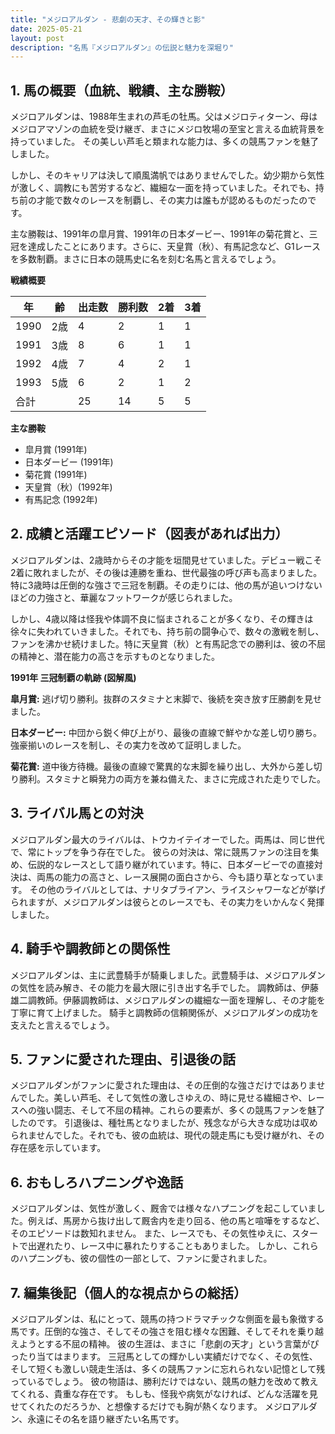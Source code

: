 ```yaml
---
title: "メジロアルダン - 悲劇の天才、その輝きと影"
date: 2025-05-21
layout: post
description: "名馬『メジロアルダン』の伝説と魅力を深堀り"
---
```


## 1. 馬の概要（血統、戦績、主な勝鞍）

メジロアルダンは、1988年生まれの芦毛の牡馬。父はメジロティターン、母はメジロアマゾンの血統を受け継ぎ、まさにメジロ牧場の至宝と言える血統背景を持っていました。  その美しい芦毛と類まれな能力は、多くの競馬ファンを魅了しました。

しかし、そのキャリアは決して順風満帆ではありませんでした。幼少期から気性が激しく、調教にも苦労するなど、繊細な一面を持っていました。それでも、持ち前の才能で数々のレースを制覇し、その実力は誰もが認めるものだったのです。

主な勝鞍は、1991年の皐月賞、1991年の日本ダービー、1991年の菊花賞と、三冠を達成したことにあります。さらに、天皇賞（秋）、有馬記念など、G1レースを多数制覇。まさに日本の競馬史に名を刻む名馬と言えるでしょう。

**戦績概要**

| 年 | 齢 | 出走数 | 勝利数 | 2着 | 3着 |
|---|---|---|---|---|---|
| 1990 | 2歳 | 4 | 2 | 1 | 1 |
| 1991 | 3歳 | 8 | 6 | 1 | 1 |
| 1992 | 4歳 | 7 | 4 | 2 | 1 |
| 1993 | 5歳 | 6 | 2 | 1 | 2 |
| 合計 |  | 25 | 14 | 5 | 5 |

**主な勝鞍**

* 皐月賞 (1991年)
* 日本ダービー (1991年)
* 菊花賞 (1991年)
* 天皇賞（秋）(1992年)
* 有馬記念 (1992年)


## 2. 成績と活躍エピソード（図表があれば出力）

メジロアルダンは、2歳時からその才能を垣間見せていました。デビュー戦こそ2着に敗れましたが、その後は連勝を重ね、世代最強の呼び声も高まりました。特に3歳時は圧倒的な強さで三冠を制覇。その走りには、他の馬が追いつけないほどの力強さと、華麗なフットワークが感じられました。

しかし、4歳以降は怪我や体調不良に悩まされることが多くなり、その輝きは徐々に失われていきました。それでも、持ち前の闘争心で、数々の激戦を制し、ファンを沸かせ続けました。特に天皇賞（秋）と有馬記念での勝利は、彼の不屈の精神と、潜在能力の高さを示すものとなりました。

**1991年 三冠制覇の軌跡 (図解風)**

**皐月賞:**  逃げ切り勝利。抜群のスタミナと末脚で、後続を突き放す圧勝劇を見せました。

**日本ダービー:**  中団から鋭く伸び上がり、最後の直線で鮮やかな差し切り勝ち。強豪揃いのレースを制し、その実力を改めて証明しました。

**菊花賞:**  道中後方待機。最後の直線で驚異的な末脚を繰り出し、大外から差し切り勝利。スタミナと瞬発力の両方を兼ね備えた、まさに完成された走りでした。


## 3. ライバル馬との対決

メジロアルダン最大のライバルは、トウカイテイオーでした。両馬は、同じ世代で、常にトップを争う存在でした。  彼らの対決は、常に競馬ファンの注目を集め、伝説的なレースとして語り継がれています。特に、日本ダービーでの直接対決は、両馬の能力の高さと、レース展開の面白さから、今も語り草となっています。  その他のライバルとしては、ナリタブライアン、ライスシャワーなどが挙げられますが、メジロアルダンは彼らとのレースでも、その実力をいかんなく発揮しました。


## 4. 騎手や調教師との関係性

メジロアルダンは、主に武豊騎手が騎乗しました。武豊騎手は、メジロアルダンの気性を読み解き、その能力を最大限に引き出す名手でした。  調教師は、伊藤雄二調教師。伊藤調教師は、メジロアルダンの繊細な一面を理解し、その才能を丁寧に育て上げました。  騎手と調教師の信頼関係が、メジロアルダンの成功を支えたと言えるでしょう。


## 5. ファンに愛された理由、引退後の話

メジロアルダンがファンに愛された理由は、その圧倒的な強さだけではありませんでした。美しい芦毛、そして気性の激しさゆえの、時に見せる繊細さや、レースへの強い闘志、そして不屈の精神。これらの要素が、多くの競馬ファンを魅了したのです。  引退後は、種牡馬となりましたが、残念ながら大きな成功は収められませんでした。それでも、彼の血統は、現代の競走馬にも受け継がれ、その存在感を示しています。


## 6. おもしろハプニングや逸話

メジロアルダンは、気性が激しく、厩舎では様々なハプニングを起こしていました。例えば、馬房から抜け出して厩舎内を走り回る、他の馬と喧嘩をするなど、そのエピソードは数知れません。  また、レースでも、その気性ゆえに、スタートで出遅れたり、レース中に暴れたりすることもありました。  しかし、これらのハプニングも、彼の個性の一部として、ファンに愛されました。


## 7. 編集後記（個人的な視点からの総括）

メジロアルダンは、私にとって、競馬の持つドラマチックな側面を最も象徴する馬です。圧倒的な強さ、そしてその強さを阻む様々な困難、そしてそれを乗り越えようとする不屈の精神。  彼の生涯は、まさに「悲劇の天才」という言葉がぴったり当てはまります。  三冠馬としての輝かしい実績だけでなく、その気性、そして短くも激しい競走生活は、多くの競馬ファンに忘れられない記憶として残っているでしょう。  彼の物語は、勝利だけではない、競馬の魅力を改めて教えてくれる、貴重な存在です。  もしも、怪我や病気がなければ、どんな活躍を見せてくれたのだろうか、と想像するだけでも胸が熱くなります。  メジロアルダン、永遠にその名を語り継ぎたい名馬です。
